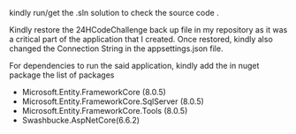 kindly run/get the .sln solution to check the source code . 


Kindly restore the 24HCodeChallenge back up file in my repository as it was a critical part of the application that I created. Once restored, kindly also changed the Connection String in the appsettings.json file. 

For dependencies to run the said application, kindly add the in nuget package the list of packages
- Microsoft.Entity.FrameworkCore (8.0.5)
- Microsoft.Entity.FrameworkCore.SqlServer (8.0.5)
- Microsoft.Entity.FrameworkCore.Tools (8.0.5)
- Swashbucke.AspNetCore(6.6.2)

  
